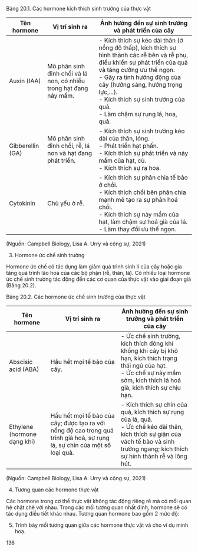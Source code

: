 Bảng 20.1. Các hormone kích thích sinh trưởng của thực vật

| Tên hormone | Vị trí sinh ra | Ảnh hưởng đến sự sinh trưởng và phát triển của cây |
|-------------|----------------|---------------------------------------------------|
| Auxin (IAA) | Mô phân sinh đỉnh chồi và lá non, có nhiều trong hạt đang nảy mầm. | - Kích thích sự kéo dài thân (ở nồng độ thấp), kích thích sự hình thành các rễ bên và rễ phụ, điều khiển sự phát triển của quả và tăng cường ưu thế ngọn. <br> - Gây ra tính hướng động của cây (hướng sáng, hướng trọng lực,...). <br> - Kích thích sự sinh trưởng của quả. <br> - Làm chậm sự rụng lá, hoa, quả. |
| Gibberellin (GA) | Mô phân sinh đỉnh chồi, rễ, lá non và hạt đang phát triển. | - Kích thích sự sinh trưởng kéo dài của thân, lóng. <br> - Phát triển hạt phấn. <br> - Kích thích sự phát triển và nảy mầm của hạt, củ. <br> - Kích thích sự ra hoa. |
| Cytokinin | Chủ yếu ở rễ. | - Kích thích sự phân chia tế bào ở chồi. <br> - Kích thích chồi bên phân chia mạnh mẽ tạo ra sự phân hoá chồi. <br> - Kích thích sự nảy mầm của hạt, làm chậm sự hoá già của lá. <br> - Làm thay đổi ưu thế ngọn. |

(Nguồn: Campbell Biology, Lisa A. Urry và cộng sự, 2021)

3. Hormone ức chế sinh trưởng

Hormone ức chế có tác dụng làm giảm quá trình sinh lí của cây hoặc gia tăng quá trình lão hoá của các bộ phận (rễ, thân, lá). Có nhiều loại hormone ức chế sinh trưởng tác động đến các cơ quan của thực vật vào giai đoạn già (Bảng 20.2).

Bảng 20.2. Các hormone ức chế sinh trưởng của thực vật

| Tên hormone | Vị trí sinh ra | Ảnh hưởng đến sự sinh trưởng và phát triển của cây |
|-------------|----------------|---------------------------------------------------|
| Abscisic acid (ABA) | Hầu hết mọi tế bào của cây. | - Ức chế sinh trưởng, kích thích đóng khí khổng khi cây bị khô hạn, kích thích trạng thái ngủ của hạt. <br> - Ức chế sự nảy mầm sớm, kích thích lá hoá già, kích thích sự chịu hạn. |
| Ethylene (hormone dạng khí) | Hầu hết mọi tế bào của cây; được tạo ra với nồng độ cao trong quá trình già hoá, sự rụng lá, sự chín của một số loại quả. | - Kích thích sự chín của quả, kích thích sự rụng của lá, quả. <br> - Ức chế kéo dài thân, kích thích sự giãn của vách tế bào và sinh trưởng ngang; kích thích sự hình thành rễ và lông hút. |

(Nguồn: Campbell Biology, Lisa A. Urry và cộng sự, 2021)

4. Tương quan các hormone thực vật

Các hormone trong cơ thể thực vật không tác động riêng rẽ mà có mối quan hệ chặt chẽ với nhau. Trong các mối tương quan nhất định, hormone sẽ có tác dụng điều tiết khác nhau. Tương quan hormone bao gồm 2 mức độ:

5. Trình bày mối tương quan giữa các hormone thực vật và cho ví dụ minh hoạ.

136